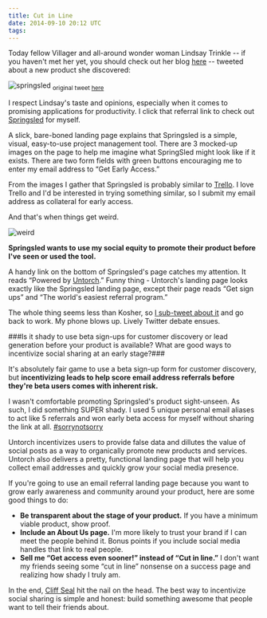 ```yaml
---
title: Cut in Line
date: 2014-09-10 20:12 UTC
tags:
---
```


Today fellow Villager and all-around wonder woman Lindsay Trinkle -- if you haven't met her yet, you should check out her blog [here](http://lindsaytrinkle.com/) -- tweeted about a new product she discovered:

![springsled](/img/springsled.png)
<sub>original tweet <a href="https://twitter.com/lindsaytrinkle/status/509771851816370176">here</a></sub>

I respect Lindsay's taste and opinions, especially when it comes to promising applications for productivity. I click that referral link to check out [Springsled](http://springsled.com/) for myself. 

A slick, bare-boned landing page explains that Springsled is a simple, visual, easy-to-use project management tool. There are 3 mocked-up images on the page to help me imagine what SpringSled might look like if it exists. There are two form fields with green buttons encouraging me to enter my email address to “Get Early Access.” 

From the images I gather that Springsled is probably similar to [Trello](https://trello.com/). I love Trello and I'd be interested in trying something similar, so I submit my email address as collateral for early access. 

And that's when things get weird.

![weird](/img/weird.png)

**Springsled wants to use my social equity to promote their product before I've seen or used the tool.**

A handy link on the bottom of Springsled's page catches my attention. It reads “Powered by [Untorch](http://untorch.com/).” Funny thing - Untorch's landing page looks exactly like the Springsled landing page, except their page reads “Get sign ups” and “The world's easiest referral program.”

The whole thing seems less than Kosher, so [I sub-tweet about it](https://twitter.com/MelanieCrissey/status/509773152826966016) and go back to work. My phone blows up. Lively Twitter debate ensues. 

###Is it shady to use beta sign-ups for customer discovery or lead generation before your product is available? What are good ways to incentivize social sharing at an early stage?###

It's absolutely fair game to use a beta sign-up form for customer discovery, but **incentivizing leads to help score email address referrals before they're beta users comes with inherent risk.**

I wasn't comfortable promoting Springsled's product sight-unseen. As such, I did something SUPER shady. I used 5 unique personal email aliases to act like 5 referrals and won early beta access for myself without sharing the link at all. [#sorrynotsorry](http://25.media.tumblr.com/dd970af27c0b6beac20d32b8fa4e46c4/tumblr_mji1yb4SjI1rp7756o1_500.gif)

Untorch incentivizes users to provide false data and dillutes the value of social posts as a way to organically promote new products and services. Untorch also delivers a pretty, functional landing page that will help you collect email addresses and quickly grow your social media presence. 

If you're going to use an email referral landing page because you want to grow early awareness and community around your product, here are some good things to do:

* **Be transparent about the stage of your product.** If you have a minimum viable product, show proof.
* **Include an About Us page.** I'm more likely to trust your brand if I can meet the people behind it. Bonus points if you include social media handles that link to real people.
* **Sell me “Get access even sooner!” instead of “Cut in line.”** I don't want my friends seeing some “cut in line” nonsense on a success page and realizing how shady I truly am.

In the end, [Cliff Seal](https://twitter.com/cliffseal/status/509798731588567040) hit the nail on the head. The best way to incentivize social sharing is simple and honest: build something awesome that people want to tell their friends about.


